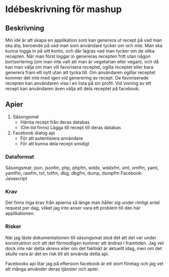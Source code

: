 # Idébeskrivning för mashup


## Beskrivning
Min idé är att skapa en applikation som kan generera ut recept på vad man ska äta, beroende på vad man som användare tycker om och inte. Man ska kunna logga in på sitt konto, och där lagras vad man tycker om de olika recepten. När man först loggar in genereras recepten fritt utan någon bortsortering (om man inte valt att man är vegetarian eller vegan), och då kan man välja om man vill favorisera receptet, ogilla receptet eller bara generera fram ett nytt utan att tycka till. 
Om användaren ogillar receptet kommer det inte med igen vid generering av recept. De favoriserade recepten kan användaren visa i en lista på sin profil. Vid visning av ett recept kan användaren även välja att dela receptet på facebook.


## Apier
1. Säsongsmat
	- Hämta recept från deras databas
	- (Om tid finns) Lägga till recept till deras databas
2. Facebook dialog api
	- För att autentisiera användare
	- För att kunna dela recept smidigt


### Dataformat
Säsongsmat:  json, jsonfm, php, phpfm, wddx, wddxfm, xml, xmlfm, yaml, yamlfm, rawfm, txt, txtfm, dbg, dbgfm, dump, dumpfm
Facebook: Javascript


### Krav
Det finns inga krav från apierna så länge man håller sig under rimligt antal request per dag, vilket jag inte anser vara ett problem till den här applikationen.


### Risker
När jag läste dokumentationen till säsongsmat stod det att det var under konstruktion och att det förmodligen kommer att ändras i framtiden. Jag vet dock inte när detta skrevs eller om det faktiskt är aktuellt idag, men om det skulle vara är det en risk till att använda detta api. 

Facebooks api litar jag på eftersom facebook är ett stort företag och jag vet att många använder deras tjänster och apier.